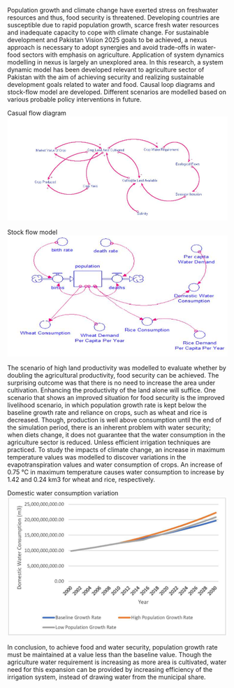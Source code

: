 Population growth and climate change have exerted stress on freshwater resources and thus, food security is threatened. Developing countries are susceptible due to rapid population growth, scarce fresh water resources and inadequate capacity to cope with climate change. For sustainable development and Pakistan Vision 2025 goals to be achieved, a nexus approach is necessary to adopt synergies and avoid trade-offs in water-food sectors with emphasis on agriculture. Application of system dynamics modelling in nexus is largely an unexplored area. In this research, a system dynamic model has been developed relevant to agriculture sector of Pakistan with the aim of achieving security and realizing sustainable development goals related to water and food. Causal loop diagrams and stock-flow model are developed. Different scenarios are modelled based on various probable policy interventions in future.

Casual flow diagram
![Casual Loop Diagram](https://github.com/Rafique89/Indus-River-Basin-Water-Management-Modeling-and-Decision-Support/blob/master/Figures/Casual%20loop%20diagram.png)



Stock flow model
![Stock Flow Model](https://github.com/Rafique89/Indus-River-Basin-Water-Management-Modeling-and-Decision-Support/blob/master/Figures/Stock%20flow%20model.png)

The scenario of high land productivity was modelled to evaluate whether by doubling the agricultural productivity, food security can be achieved. The surprising outcome was that there is no need to increase the area under cultivation. Enhancing the productivity of the land alone will suffice. One scenario that shows an improved situation for food security is the improved livelihood scenario, in which population growth rate is kept below the baseline growth rate and reliance on crops, such as wheat and rice is decreased. Though, production is well above consumption until the end of the simulation period, there is an inherent problem with water security; when diets change, it does not guarantee that the water consumption in the agriculture sector is reduced. Unless efficient irrigation techniques are practiced. To study the impacts of climate change, an increase in maximum temperature values was modelled to discover variations in the evapotranspiration values and water consumption of crops. An increase of 0.75 °C in maximum temperature causes water consumption to increase by 1.42 and 0.24 km3 for wheat and rice, respectively. 


Domestic water consumption variation
![Results](https://github.com/Rafique89/Indus-River-Basin-Water-Management-Modeling-and-Decision-Support/blob/master/Figures/Domestic%20water%20consumption%20variation%20for%20baseline%2C%20high%20growth%20rate%20and%20low%20growth%20rate%20scenarios.png)

In conclusion, to achieve food and water security, population growth rate must be maintained at a value less than the baseline value. Though the agriculture water requirement is increasing as more area is cultivated, water need for this expansion can be provided by increasing efficiency of the irrigation system, instead of drawing water from the municipal share.
